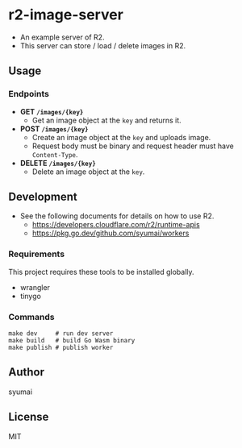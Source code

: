 # r2-image-server

* An example server of R2.
* This server can store / load / delete images in R2.

## Usage

### Endpoints

* **GET `/images/{key}`**
  - Get an image object at the `key` and returns it.
* **POST `/images/{key}`**
  - Create an image object at the `key` and uploads image.
  - Request body must be binary and request header must have `Content-Type`.
* **DELETE `/images/{key}`**
  - Delete an image object at the `key`.

## Development

* See the following documents for details on how to use R2.
  - https://developers.cloudflare.com/r2/runtime-apis
  - https://pkg.go.dev/github.com/syumai/workers

### Requirements

This project requires these tools to be installed globally.

* wrangler
* tinygo

### Commands

```
make dev     # run dev server
make build   # build Go Wasm binary
make publish # publish worker
```

## Author

syumai

## License

MIT
